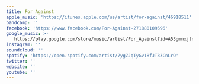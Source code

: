```yaml
---
title: For Against
apple_music: 'https://itunes.apple.com/us/artist/for-against/46918511'
bandcamp: ''
facebook: 'https://www.facebook.com/For-Against-271880109596'
google_music: >-
   https://play.google.com/store/music/artist/For_Against?id=A53gmnxjtnyluli5x7qpikb7rzy
instagram: ''
soundcloud: ''
spotify: 'https://open.spotify.com/artist/7ygZJqTyGv18fJT33CnLrO'
twitter: ''
website: ''
youtube: ''
---
```

